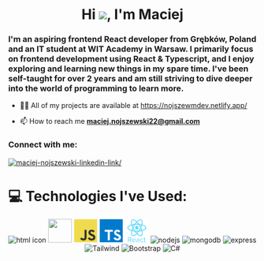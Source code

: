 <h1 align="center">Hi <img src="https://raw.githubusercontent.com/MartinHeinz/MartinHeinz/master/wave.gif" width="30px">, I'm Maciej</h1>
<h3 align="left">I'm an aspiring frontend React developer from Grębków, Poland and an IT student at WIT Academy in Warsaw. I primarily focus on frontend development using React & Typescript, and I enjoy exploring and learning new things in my spare time. I've been self-taught for over 2 years and am still striving to dive deeper into the world of programming to learn more.</h3>

- 👨‍💻 All of my projects are available at https://nojszewmdev.netlify.app/

- 📫 How to reach me **maciej.nojszewski22@gmail.com**

<h3 align="left">Connect with me:</h3>
<p align="left">
<a href="https://www.linkedin.com/in/maciej-nojszewski-81359a35a/" target="blank"><img align="center" src="https://raw.githubusercontent.com/rahuldkjain/github-profile-readme-generator/master/src/images/icons/Social/linked-in-alt.svg" alt="maciej-nojszewski-linkedin-link/" height="30" width="40" /></a>
</p>

# 💻 Technologies I've Used:

<p align="center">
  <img src="https://img.icons8.com/?size=100&id=20909&format=png&color=000000" alt="html icon" width="48" height="48"/>
  <img src="https://img.icons8.com/?size=100&id=21278&format=png&color=000000" width="48" height="48"/>
  <img src="https://raw.githubusercontent.com/devicons/devicon/master/icons/javascript/javascript-original.svg" alt="javascript" width="48" height="48"/>
  <img src="https://raw.githubusercontent.com/devicons/devicon/master/icons/typescript/typescript-original.svg" alt="typescript" width="48" height="48"/>
  <img src="https://raw.githubusercontent.com/devicons/devicon/master/icons/react/react-original-wordmark.svg" alt="react" width="48" height="48"/>
  <img src="https://cdn.jsdelivr.net/gh/devicons/devicon/icons/nodejs/nodejs-original-wordmark.svg" alt="nodejs" width="48" height="48"/>
  <img src="https://cdn.jsdelivr.net/gh/devicons/devicon/icons/mongodb/mongodb-original.svg" alt="mongodb" width="48" height="48"/>
  <img src="https://img.icons8.com/?size=100&id=kg46nzoJrmTR&format=png&color=FFFFFF" alt="express" width="48" height="48" color="white"/>
  <img src="https://img.icons8.com/?size=100&id=4PiNHtUJVbLs&format=png&color=000000" width="48" height="48" alt="Tailwind">
  <img src="https://img.icons8.com/?size=100&id=EzPCiQUqWWEa&format=png&color=000000" width="48" height="48" alt="Bootstrap">
  <img src="https://img.icons8.com/?size=100&id=45490&format=png&color=000000" width="48" height="48" alt="C#">
</p>

